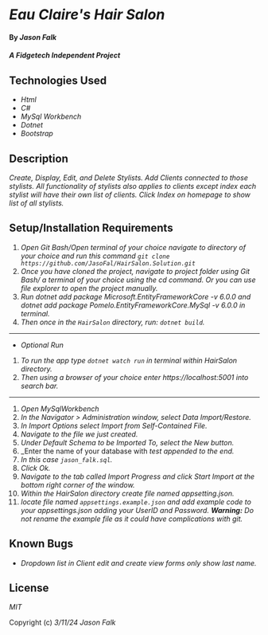 # _Eau Claire's Hair Salon_

#### By _**Jason Falk**_

#### _A Fidgetech Independent Project_

## Technologies Used

* _Html_
* _C#_
* _MySql Workbench_
* _Dotnet_
* _Bootstrap_ 

## Description

_Create, Display, Edit, and Delete Stylists. Add Clients connected to those stylists. All functionality of stylists also applies to clients except index each stylist will have their own list of clients. Click Index on homepage to show list of all stylists._

## Setup/Installation Requirements

1. _Open Git Bash/Open terminal of your choice navigate to directory of your choice and run this command `git clone https://github.com/JasoFal/HairSalon.Solution.git`_
2. _Once you have cloned the project, navigate to project folder using Git Bash/ a terminal of your choice using the cd command. Or you can use file explorer to open the project manually._
3. _Run dotnet add package Microsoft.EntityFrameworkCore -v 6.0.0_
   _and dotnet add package Pomelo.EntityFrameworkCore.MySql -v 6.0.0_
   _in terminal._
4. _Then once in the `HairSalon` directory, run: `dotnet build`._
------------------
* _Optional Run_
1. _To run the app type `dotnet watch run` in terminal within HairSalon directory._
2. _Then using a browser of your choice enter https://localhost:5001 into search bar._

---

1. _Open MySqlWorkbench_
2. _In the Navigator > Administration window, select Data Import/Restore._
3. _In Import Options select Import from Self-Contained File._
4. _Navigate to the file we just created._
5. _Under Default Schema to be Imported To, select the New button._
6. _Enter the name of your database with _test appended to the end._
7. _In this case `jason_falk.sql`._
8. _Click Ok._
9. _Navigate to the tab called Import Progress and click Start Import at the bottom right corner of the window._
10. _Within the HairSalon directory create file named appsetting.json._
11. _locate file named `appsettings.example.json` and add example code to your appsettings.json adding your UserID and Password. **Warning:** Do not rename the example file as it could have complications with git._

## Known Bugs

* _Dropdown list in Client edit and create view forms only show last name._

## License

_MIT_

Copyright (c) _3/11/24_ _Jason Falk_